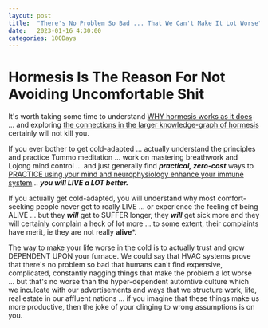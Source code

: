 ```yaml
---
layout: post
title:  "There's No Problem So Bad ... That We Can't Make It Lot Worse"
date:   2023-01-16 4:30:00
categories: 100Days
---
```



# Hormesis Is The Reason For Not Avoiding Uncomfortable Shit

It's worth taking some time to understand [WHY hormesis works as it does](https://pubmed.ncbi.nlm.nih.gov/30248927/) ... and exploring [the connections in the larger knowledge-graph of hormesis](https://www.connectedpapers.com/main/deb833c50edf205202ed009dbe13ef76b218ec89/Hormesis%3A-Path-and-Progression-to-Significance/graph) certainly will not kill you.

If you ever bother to get cold-adapted ... actually understand the principles and practice Tummo meditation ... work on mastering breathwork and Lojong mind control ... and just generally find ***practical, zero-cost*** ways to [PRACTICE using your mind and neurophysiology enhance your immune system](https://podcastnotes.org/huberman-lab/episode-44-using-your-nervous-system-to-enhance-your-immune-system-huberman-lab/)... ***you will LIVE a LOT better.***

If you actually get cold-adapted, you will understand why most comfort-seeking people never get to really LIVE ... or experience the feeling of being ALIVE ... but they ***will*** get to SUFFER longer, they ***will*** get sick more and they will certainly complain a heck of lot more ... to some extent, their complaints have merit, ie they are not really **alive***.

The way to make your life worse in the cold is to actually trust and grow DEPENDENT UPON your furnace. We could say that HVAC systems prove that there's no problem so bad that humans can't find expensive, complicated, constantly nagging things that make the problem a lot worse ... but that's no worse than the hyper-dependent automtive culture which we inculcate with our advertisements and ways that we structure work, life, real estate in our affluent nations ... if you imagine that these things make us more productive, then the joke of your clinging to wrong assumptions is on you.
